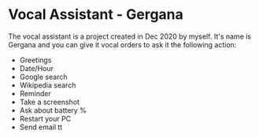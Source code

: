 # Vocal Assistant - Gergana

The vocal assistant is a project created in Dec 2020 by myself.
It's name is Gergana and you can give it vocal orders to ask it the following action:

- Greetings
- Date/Hour
- Google search
- Wikipedia search
- Reminder
- Take a screenshot
- Ask about battery %
- Restart your PC
- Send email
tt

